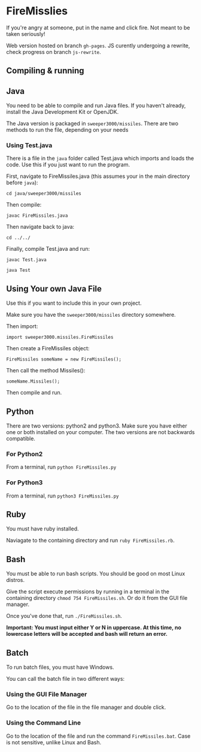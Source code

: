 # FireMisslies
If you're angry at someone, put in the name and click fire. Not meant to be taken seriously!

Web version hosted on branch `gh-pages`. JS curently undergoing a rewrite, check progress on branch `js-rewrite`.
## Compiling & running

## Java
You need to be able to compile and run Java files. If you haven't already, install the Java Development Kit or OpenJDK.

The Java version is packaged in `sweeper3000/missiles`. There are two methods to run the file, depending on your needs

### Using Test.java
There is a file in the `java` folder called Test.java which imports and loads the code. Use this if you just want to run the program.

First, navigate to FireMissiles.java (this assumes your in the main directory before `java`):

`cd java/sweeper3000/missiles`

Then compile:

`javac FireMissiles.java`

Then navigate back to java:

`cd ../../`

Finally, compile Test.java and run:

`javac Test.java`

`java Test`

## Using Your own Java File
Use this if you want to include this in your own project.

Make sure you have the `sweeper3000/missiles` directory somewhere.

Then import:

`import sweeper3000.missiles.FireMissiles`

Then create a FireMissiles object:

`FireMissiles someName = new FireMissiles();`

Then call the method Missiles():

`someName.Missiles();`

Then compile and run.

## Python
There are two versions: python2 and python3. Make sure you have either one or both installed on your computer. The two versions are not backwards compatible.

### For Python2
From a terminal, run `python FireMissiles.py`

### For Python3
From a terminal, run `python3 FireMissiles.py`

## Ruby
You must have ruby installed.

Naviagate to the containing directory and run `ruby FireMissiles.rb`.

## Bash
You must be able to run bash scripts. You should be good on most Linux distros.

Give the script execute permissions by running in a terminal in the containing directory `chmod 754 FireMissiles.sh`. Or do it from the GUI file manager.

Once you've done that, run `./FireMissiles.sh`.

**Important: You must input either Y or N in uppercase. At this time, no lowercase letters will be accepted and bash will return an error.**

## Batch
To run batch files, you must have Windows.

You can call the batch file in two different ways:

### Using the GUI File Manager
Go to the location of the file in the file manager and double click.

### Using the Command Line
Go to the location of the file and run the command `FireMissiles.bat`. Case is not sensitive, unlike Linux and Bash.
